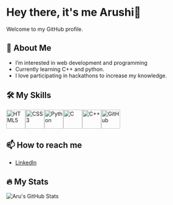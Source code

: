 # Hey there, it's me Arushi👋

Welcome to my GitHub profile.

## 🌱 About Me
- I’m interested in web development and programming
- Currently learning C++ and python.  
- I love participating in hackathons to increase my knowledge.

## 🛠️ My Skills

<img src="https://cdn.jsdelivr.net/gh/devicons/devicon/icons/html5/html5-original.svg" width="50" alt="HTML5" /><img src="https://cdn.jsdelivr.net/gh/devicons/devicon/icons/css3/css3-original.svg" width="50" alt="CSS3" /><img src="https://cdn.jsdelivr.net/gh/devicons/devicon/icons/python/python-original.svg" width="50" alt="Python" /><img src="https://cdn.jsdelivr.net/gh/devicons/devicon/icons/c/c-original.svg" width="50" alt="C" /><img src="https://cdn.jsdelivr.net/gh/devicons/devicon/icons/cplusplus/cplusplus-original.svg" width="50" alt="C++" /><img src="https://cdn.jsdelivr.net/gh/devicons/devicon/icons/github/github-original.svg" width="50" alt="GitHub" />

## 📫 How to reach me
- [LinkedIn](https://www.linkedin.com/in/arushijain676/)

## 🔥 My Stats
![Aru's GitHub Stats](https://github-readme-stats.vercel.app/api?username=codebyaru&show_icons=true)
